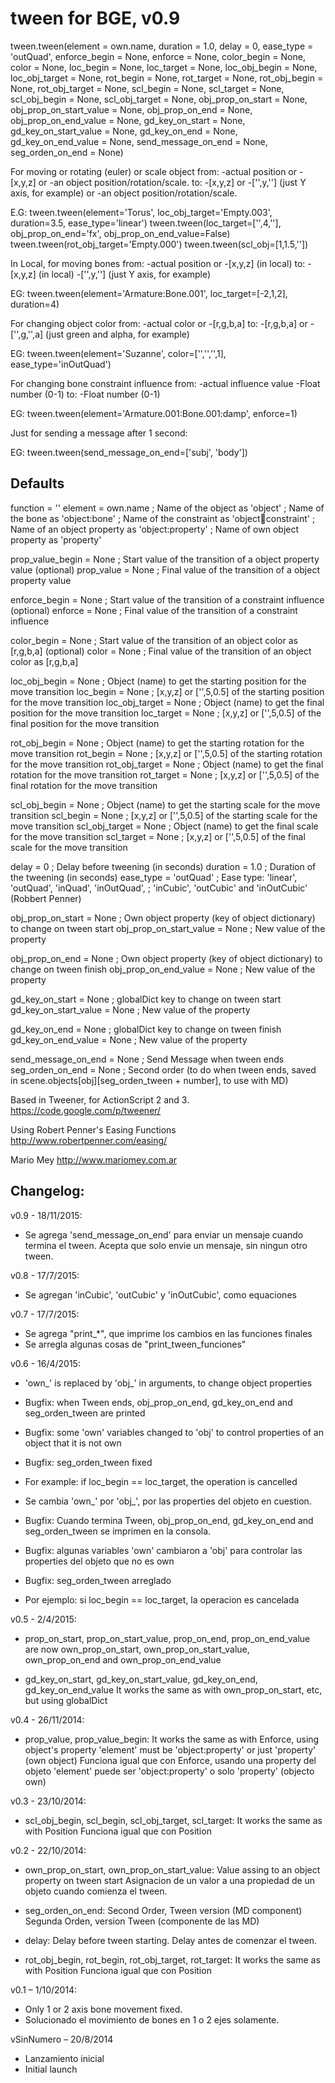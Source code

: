 tween for BGE, v0.9
===================

tween.tween(element = own.name, 
duration = 1.0, delay = 0, ease_type = 'outQuad', 
enforce_begin = None, enforce = None, 
color_begin = None, color = None, 
loc_begin = None, loc_target = None, 
loc_obj_begin = None, loc_obj_target = None,
rot_begin = None, rot_target = None, 
rot_obj_begin = None, rot_obj_target = None, 
scl_begin = None, scl_target = None, 
scl_obj_begin = None, scl_obj_target = None, 
obj_prop_on_start = None, obj_prop_on_start_value = None,
obj_prop_on_end = None, obj_prop_on_end_value = None,
gd_key_on_start = None, gd_key_on_start_value = None,
gd_key_on_end = None, gd_key_on_end_value = None,
send_message_on_end = None,
seg_orden_on_end = None)


For moving or rotating (euler) or scale object from:
-actual position or 
-[x,y,z] or 
-an object position/rotation/scale.
to:
-[x,y,z] or
-['',y,''] (just Y axis, for example) or
-an object position/rotation/scale.

E.G:
tween.tween(element='Torus', loc_obj_target='Empty.003', duration=3.5, ease_type='linear')
tween.tween(loc_target=['',4,''], obj_prop_on_end='fx', obj_prop_on_end_value=False)
tween.tween(rot_obj_target='Empty.000')
tween.tween(scl_obj=[1,1.5,''])


In Local, for moving bones from:
-actual position or
-[x,y,z] (in local)
to:
-[x,y,z] (in local)
-['',y,''] (just Y axis, for example)

EG: tween.tween(element='Armature:Bone.001', loc_target=[-2,1,2], duration=4)


For changing object color from:
-actual color or
-[r,g,b,a]
to:
-[r,g,b,a] or
-['',g,'',a] (just green and alpha, for example)

EG: tween.tween(element='Suzanne', color=['','','',1], ease_type='inOutQuad')


For changing bone constraint influence from:
-actual influence value
-Float number (0-1)
to:
-Float number (0-1)

EG: tween.tween(element='Armature.001:Bone.001:damp', enforce=1)


Just for sending a message after 1 second:

EG: tween.tween(send_message_on_end=['subj', 'body'])

Defaults
--------

function = ''
element = own.name            ; Name of the object as 'object'
                              ; Name of the bone as 'object:bone'
                              ; Name of the constraint as 'object:bone:constraint'
                              ; Name of an object property as 'object:property'
                              ; Name of own object property as 'property'

prop_value_begin = None       ; Start value of the transition of a object property value (optional)
prop_value = None             ; Final value of the transition of a object property value

enforce_begin = None          ; Start value of the transition of a constraint influence (optional)
enforce = None                ; Final value of the transition of a constraint influence

color_begin = None            ; Start value of the transition of an object color as [r,g,b,a] (optional)
color = None                  ; Final value of the transition of an object color as [r,g,b,a]

loc_obj_begin = None          ; Object (name) to get the starting position for the move transition
loc_begin = None              ; [x,y,z] or ['',5,0.5] of the starting position for the move transition
loc_obj_target = None         ; Object (name) to get the final position for the move transition
loc_target = None             ; [x,y,z] or ['',5,0.5] of the final position for the move transition

rot_obj_begin = None          ; Object (name) to get the starting rotation for the move transition
rot_begin = None              ; [x,y,z] or ['',5,0.5] of the starting rotation for the move transition
rot_obj_target = None         ; Object (name) to get the final rotation for the move transition
rot_target = None             ; [x,y,z] or ['',5,0.5] of the final rotation for the move transition

scl_obj_begin = None          ; Object (name) to get the starting scale for the move transition
scl_begin = None              ; [x,y,z] or ['',5,0.5] of the starting scale for the move transition
scl_obj_target = None         ; Object (name) to get the final scale for the move transition
scl_target = None             ; [x,y,z] or ['',5,0.5] of the final scale for the move transition

delay = 0                     ; Delay before tweening (in seconds)
duration = 1.0                ; Duration of the tweening (in seconds)
ease_type = 'outQuad'         ; Ease type: 'linear', 'outQuad', 'inQuad', 'inOutQuad',
                              ;             'inCubic', 'outCubic' and 'inOutCubic' (Robbert Penner)

obj_prop_on_start = None          ; Own object property (key of object dictionary) to change on tween start
obj_prop_on_start_value = None    ; New value of the property

obj_prop_on_end = None            ; Own object property (key of object dictionary) to change on tween finish
obj_prop_on_end_value = None      ; New value of the property

gd_key_on_start = None            ; globalDict key to change on tween start
gd_key_on_start_value = None      ; New value of the property

gd_key_on_end = None              ; globalDict key to change on tween finish
gd_key_on_end_value = None        ; New value of the property

send_message_on_end = None        ; Send Message when tween ends
seg_orden_on_end = None           ; Second order (to do when tween ends, saved in
								    scene.objects[obj][seg_orden_tween + number], to use with MD)

Based in Tweener, for ActionScript 2 and 3.
https://code.google.com/p/tweener/

Using Robert Penner's Easing Functions
http://www.robertpenner.com/easing/

Mario Mey
http://www.mariomey.com.ar

Changelog:
----------

v0.9 - 18/11/2015:
- Se agrega 'send_message_on_end' para enviar un mensaje cuando termina el tween.
  Acepta que solo envie un mensaje, sin ningun otro tween. 

v0.8 - 17/7/2015:
- Se agregan 'inCubic', 'outCubic' y 'inOutCubic', como equaciones


v0.7 - 17/7/2015:
- Se agrega "print_*", que imprime los cambios en las funciones finales
- Se arregla algunas cosas de "print_tween_funciones"


v0.6 - 16/4/2015:
- 'own_' is replaced by 'obj_' in arguments, to change object properties
- Bugfix: when Tween ends, obj_prop_on_end, gd_key_on_end and seg_orden_tween
  are printed 
- Bugfix: some 'own' variables changed to 'obj' to control properties
  of an object that it is not own
- Bugfix: seg_orden_tween fixed
- For example: if loc_begin == loc_target, the operation is cancelled

- Se cambia 'own_' por 'obj_', por las properties del objeto en cuestion.
- Bugfix: Cuando termina Tween, obj_prop_on_end, gd_key_on_end and seg_orden_tween
  se imprimen en la consola.
- Bugfix: algunas variables 'own' cambiaron a 'obj' para controlar las
  properties del objeto que no es own
- Bugfix: seg_orden_tween arreglado
- Por ejemplo: si loc_begin == loc_target, la operacion es cancelada

v0.5 - 2/4/2015:
- prop_on_start, prop_on_start_value, prop_on_end, prop_on_end_value
  are now own_prop_on_start, own_prop_on_start_value,
  own_prop_on_end and own_prop_on_end_value
  
- gd_key_on_start, gd_key_on_start_value, 
  gd_key_on_end, gd_key_on_end_value
  It works the same as with own_prop_on_start, etc, but using globalDict

v0.4 - 26/11/2014:
- prop_value, prop_value_begin:
  It works the same as with Enforce, using object's property
  'element' must be 'object:property' or just 'property' (own object)
  Funciona igual que con Enforce, usando una property del objeto
  'element' puede ser 'object:property' o solo 'property' (objecto own)

v0.3 - 23/10/2014:
- scl_obj_begin, scl_begin, scl_obj_target, scl_target:
  It works the same as with Position
  Funciona igual que con Position


v0.2 - 22/10/2014:
- own_prop_on_start, own_prop_on_start_value:
  Value assing to an object property on tween start
  Asignacion de un valor a una propiedad de un objeto cuando comienza el tween.

- seg_orden_on_end:
  Second Order, Tween version (MD component)
  Segunda Orden, version Tween (componente de las MD)

- delay:
  Delay before tween starting.
  Delay antes de comenzar el tween.

- rot_obj_begin, rot_begin, rot_obj_target, rot_target:
  It works the same as with Position
  Funciona igual que con Position


v0.1 – 1/10/2014:
- Only 1 or 2 axis bone movement fixed.
- Solucionado el movimiento de bones en 1 o 2 ejes solamente.

vSinNumero – 20/8/2014
- Lanzamiento inicial
- Initial launch

